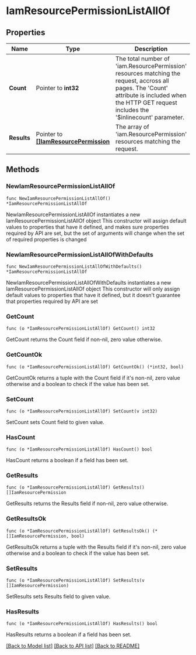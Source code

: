 # IamResourcePermissionListAllOf

## Properties

Name | Type | Description | Notes
------------ | ------------- | ------------- | -------------
**Count** | Pointer to **int32** | The total number of &#39;iam.ResourcePermission&#39; resources matching the request, accross all pages. The &#39;Count&#39; attribute is included when the HTTP GET request includes the &#39;$inlinecount&#39; parameter. | [optional] 
**Results** | Pointer to [**[]IamResourcePermission**](iam.ResourcePermission.md) | The array of &#39;iam.ResourcePermission&#39; resources matching the request. | [optional] 

## Methods

### NewIamResourcePermissionListAllOf

`func NewIamResourcePermissionListAllOf() *IamResourcePermissionListAllOf`

NewIamResourcePermissionListAllOf instantiates a new IamResourcePermissionListAllOf object
This constructor will assign default values to properties that have it defined,
and makes sure properties required by API are set, but the set of arguments
will change when the set of required properties is changed

### NewIamResourcePermissionListAllOfWithDefaults

`func NewIamResourcePermissionListAllOfWithDefaults() *IamResourcePermissionListAllOf`

NewIamResourcePermissionListAllOfWithDefaults instantiates a new IamResourcePermissionListAllOf object
This constructor will only assign default values to properties that have it defined,
but it doesn't guarantee that properties required by API are set

### GetCount

`func (o *IamResourcePermissionListAllOf) GetCount() int32`

GetCount returns the Count field if non-nil, zero value otherwise.

### GetCountOk

`func (o *IamResourcePermissionListAllOf) GetCountOk() (*int32, bool)`

GetCountOk returns a tuple with the Count field if it's non-nil, zero value otherwise
and a boolean to check if the value has been set.

### SetCount

`func (o *IamResourcePermissionListAllOf) SetCount(v int32)`

SetCount sets Count field to given value.

### HasCount

`func (o *IamResourcePermissionListAllOf) HasCount() bool`

HasCount returns a boolean if a field has been set.

### GetResults

`func (o *IamResourcePermissionListAllOf) GetResults() []IamResourcePermission`

GetResults returns the Results field if non-nil, zero value otherwise.

### GetResultsOk

`func (o *IamResourcePermissionListAllOf) GetResultsOk() (*[]IamResourcePermission, bool)`

GetResultsOk returns a tuple with the Results field if it's non-nil, zero value otherwise
and a boolean to check if the value has been set.

### SetResults

`func (o *IamResourcePermissionListAllOf) SetResults(v []IamResourcePermission)`

SetResults sets Results field to given value.

### HasResults

`func (o *IamResourcePermissionListAllOf) HasResults() bool`

HasResults returns a boolean if a field has been set.


[[Back to Model list]](../README.md#documentation-for-models) [[Back to API list]](../README.md#documentation-for-api-endpoints) [[Back to README]](../README.md)


